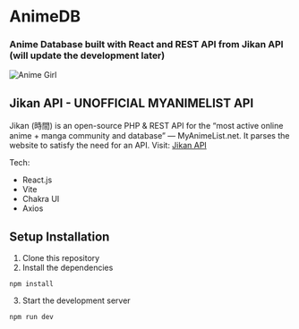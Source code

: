 # AnimeDB
### Anime Database built with React and REST API from Jikan API (will update the development later)

![Anime Girl](https://www.freeiconspng.com/thumbs/anime-png/anime-png-8.png)

## Jikan API - UNOFFICIAL MYANIMELIST API
Jikan (時間) is an open-source PHP & REST API for the “most active online anime + manga community and database” — MyAnimeList.net. It parses the website to satisfy the need for an API.
Visit: [Jikan API](https://jikan.moe)

Tech:
- React.js
- Vite
- Chakra UI
- Axios

## Setup Installation
1. Clone this repository
2. Install the dependencies
```
npm install
```
3. Start the development server
```
npm run dev
```
